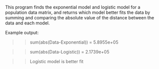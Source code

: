 This program finds the exponential model and logistic model for a population data matrix, and returns which model better fits the data by summing and comparing the absolute value of the distance between the data and each model.

Example output:

>>sum(abs(Data-Exponential)) =
   5.8955e+05

>> sum(abs(Data-Logistic)) =
   2.1739e+05

>>Logistic model is better fit
